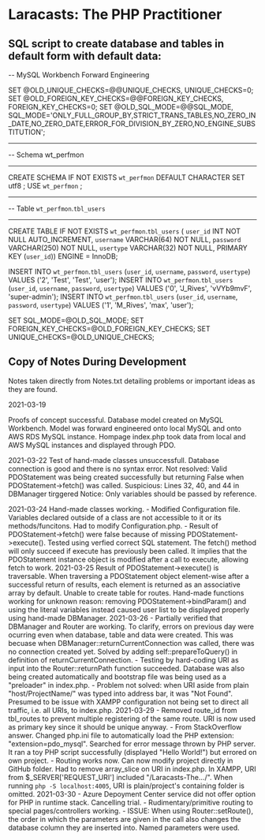 # Laracasts: The PHP Practitioner
 
## SQL script to create database and tables in default form with default data:

-- MySQL Workbench Forward Engineering

SET @OLD_UNIQUE_CHECKS=@@UNIQUE_CHECKS, UNIQUE_CHECKS=0;
SET @OLD_FOREIGN_KEY_CHECKS=@@FOREIGN_KEY_CHECKS, FOREIGN_KEY_CHECKS=0;
SET @OLD_SQL_MODE=@@SQL_MODE, SQL_MODE='ONLY_FULL_GROUP_BY,STRICT_TRANS_TABLES,NO_ZERO_IN_DATE,NO_ZERO_DATE,ERROR_FOR_DIVISION_BY_ZERO,NO_ENGINE_SUBSTITUTION';

-- -----------------------------------------------------
-- Schema wt_perfmon
-- -----------------------------------------------------
CREATE SCHEMA IF NOT EXISTS `wt_perfmon` DEFAULT CHARACTER SET utf8 ;
USE `wt_perfmon` ;

-- -----------------------------------------------------
-- Table `wt_perfmon`.`tbl_users`
-- -----------------------------------------------------
CREATE TABLE IF NOT EXISTS `wt_perfmon`.`tbl_users` (
  `user_id` INT NOT NULL AUTO_INCREMENT,
  `username` VARCHAR(64) NOT NULL,
  `password` VARCHAR(250) NOT NULL,
  `usertype` VARCHAR(32) NOT NULL,
  PRIMARY KEY (`user_id`))
ENGINE = InnoDB;

INSERT INTO `wt_perfmon`.`tbl_users` (`user_id`, `username`, `password`, `usertype`) VALUES ('2', 'Test', 'Test', 'user');
INSERT INTO `wt_perfmon`.`tbl_users` (`user_id`, `username`, `password`, `usertype`) VALUES ('0', 'J_Rives', 'vVYb9mvF', 'super-admin');
INSERT INTO `wt_perfmon`.`tbl_users` (`user_id`, `username`, `password`, `usertype`) VALUES ('1', 'M_Rives', 'max', 'user');

SET SQL_MODE=@OLD_SQL_MODE;
SET FOREIGN_KEY_CHECKS=@OLD_FOREIGN_KEY_CHECKS;
SET UNIQUE_CHECKS=@OLD_UNIQUE_CHECKS;

## Copy of Notes During Development
Notes taken directly from Notes.txt detailing problems or important ideas as they are found.

2021-03-19

Proofs of concept successful.
    Database model created on MySQL Workbench.
    Model was forward engineered onto local MySQL and onto AWS RDS MySQL instance.
    Hompage index.php took data from local and AWS MySQL instances and displayed through PDO.

2021-03-22
    Test of hand-made classes unsuccessfull. Database connection is good and there is no syntax error. Not resolved:
    Valid PDOStatement was being created successfully but returning False when PDOStatement->fetch() was called.
    Suspicious:
    Lines 32, 40, and 44 in DBManager tirggered Notice: Only variables should be passed by reference.

2021-03-24
    Hand-made classes working.
    - Modified Configuration file. Variables declared outside of a class are not accessible to it or its methods/funcitons. Had to modify Configuration.php.
    - Result of PDOStatement->fetch() were false because of missing PDOStatement->execute(). Tested using verfied correct SQL statement. The fetch() method will only succeed if execute has previously been called. It implies that the PDOStatement instance object is modified after a call to execute, allowing fetch to work.
2021-03-25
    Result of PDOStatement->execute() is traversable. When traversing a PDOStatement object element-wise after a successful return of results, each element is returned as an associative array by default.
    Unable to create table for routes.
    Hand-made functions working for unknown reason: removing PDOStatement->bindParam() and using the literal variables instead caused user list to be displayed properly using hand-made DBManager.
2021-03-26
    - Partially verified that DBManager and Router are working. To clarify, errors on previous day were ocurring even when database, table and data were created. This was becuase when DBManager::returnCurrentConnection was called, there was no connection created yet. Solved by adding self::prepareToQuery() in definition of returnCurrentConnection.
    - Testing by hard-coding URI as input into the Router::returnPath function succeeded. Database was also being created automatically and bootstrap file was being used as a "preloader" in index.php.
    - Problem not solved: when URI aside from plain "host/ProjectName/" was typed into address bar, it was "Not Found". Presumed to be issue with XAMPP configuration not being set to direct all traffic, i.e. all URIs, to index.php.
2021-03-29
    - Removed route_id from tbl_routes to prevent multiple registering of the same route. URI is now used as primary key since it should be unique anyway.
    - From StackOverflow answer. Changed php.ini file to automatically load the PHP extension: "extension=pdo_mysql". Searched for error message thrown by PHP server. It ran a toy PHP script successfully (displayed "Hello World!") but errored on own project.
    - Routing works now. Can now modify project directly in GitHub folder. Had to remove array_slice on URI in index.php. In XAMPP, URI from $_SERVER['REQUEST_URI'] included "/Laracasts-The.../". When running `php -S localhost:4005`, URI is plain/project's containing folder is omitted.
2021-03-30
    - Azure Depoyment Center service did not offer option for PHP in runtime stack. Cancelling trial.
    - Rudimentary/primitive routing to special pages/controllers working.
    - ISSUE: When using Router::setRoute(), the order in which the parameters are given in the call also changes the database column they are inserted into. Named parameters were used.
